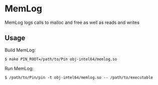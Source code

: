 # MemLog

MemLog logs calls to malloc and free as well as reads and writes

## Usage

Build MemLog:

    $ make PIN_ROOT=/path/to/Pin obj-intel64/memlog.so

Run MemLog:

    $ /path/to/Pin/pin -t obj-intel64/memlog.so -- /path/to/executable
